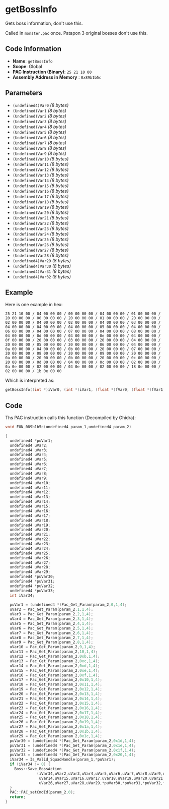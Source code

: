 # getBossInfo

Gets boss information, don't use this.

Called in `monster.pac` once. Patapon 3 original bosses don't use this.

## Code Information

- **Name**: `getBossInfo`
- **Scope**: Global
- **PAC Instruction (Binary)**: `25 21 10 00`
- **Assembly Address in Memory** : `0x89b1b5c`

## Parameters

- `(undefined4)Var0` *(8 bytes)*
- `(Undefined)Var1` *(8 bytes)*
- `(Undefined)Var2` *(8 bytes)*
- `(Undefined)Var3` *(8 bytes)*
- `(Undefined)Var4` *(8 bytes)*
- `(Undefined)Var5` *(8 bytes)*
- `(Undefined)Var6` *(8 bytes)*
- `(Undefined)Var7` *(8 bytes)*
- `(Undefined)Var8` *(8 bytes)*
- `(Undefined)Var9` *(8 bytes)*
- `(Undefined)Var10` *(8 bytes)*
- `(Undefined)Var11` *(8 bytes)*
- `(Undefined)Var12` *(8 bytes)*
- `(Undefined)Var13` *(8 bytes)*
- `(Undefined)Var14` *(8 bytes)*
- `(Undefined)Var15` *(8 bytes)*
- `(Undefined)Var16` *(8 bytes)*
- `(Undefined)Var17` *(8 bytes)*
- `(Undefined)Var18` *(8 bytes)*
- `(Undefined)Var19` *(8 bytes)*
- `(Undefined)Var20` *(8 bytes)*
- `(Undefined)Var21` *(8 bytes)*
- `(Undefined)Var22` *(8 bytes)*
- `(Undefined)Var23` *(8 bytes)*
- `(Undefined)Var24` *(8 bytes)*
- `(Undefined)Var25` *(8 bytes)*
- `(Undefined)Var26` *(8 bytes)*
- `(Undefined)Var27` *(8 bytes)*
- `(Undefined)Var28` *(8 bytes)*
- `(undefined4)Var29` *(8 bytes)*
- `(undefined4)Var30` *(8 bytes)*
- `(undefined4)Var31` *(8 bytes)*
- `(undefined4)Var32` *(8 bytes)*

## Example

Here is one example in hex:

```25 21 10 00 / 04 00 00 00 / 00 00 00 00 / 04 00 00 00 / 01 00 00 00 / 20 00 00 00 / 00 00 00 00 / 20 00 00 00 / 01 00 00 00 / 20 00 00 00 / 02 00 00 00 / 04 00 00 00 / 02 00 00 00 / 04 00 00 00 / 03 00 00 00 / 04 00 00 00 / 04 00 00 00 / 04 00 00 00 / 05 00 00 00 / 04 00 00 00 / 06 00 00 00 / 04 00 00 00 / 07 00 00 00 / 04 00 00 00 / 08 00 00 00 / 04 00 00 00 / 0d 00 00 00 / 04 00 00 00 / 0e 00 00 00 / 04 00 00 00 / 0f 00 00 00 / 20 00 00 00 / 03 00 00 00 / 20 00 00 00 / 04 00 00 00 / 20 00 00 00 / 05 00 00 00 / 20 00 00 00 / 06 00 00 00 / 04 00 00 00 / 0a 00 00 00 / 04 00 00 00 / 0b 00 00 00 / 20 00 00 00 / 07 00 00 00 / 20 00 00 00 / 08 00 00 00 / 20 00 00 00 / 09 00 00 00 / 20 00 00 00 / 0a 00 00 00 / 20 00 00 00 / 0b 00 00 00 / 20 00 00 00 / 0c 00 00 00 / 20 00 00 00 / 0d 00 00 00 / 04 00 00 00 / 0c 00 00 00 / 02 00 00 00 / 0a 0e 00 00 / 02 00 00 00 / 04 0e 00 00 / 02 00 00 00 / 18 0e 00 00 / 02 00 00 00 / 1b 0e 00 00```

Which is interpreted as:

```c
getBossInfo((int *)iVar0, (int *)iVar1, (float *)fVar0, (float *)fVar1, (float *)fVar2, (int *)iVar2, (int *)iVar3, (int *)iVar4, (int *)iVar5, (int *)iVar6, (int *)iVar7, (int *)iVar8, (int *)iVar13, (int *)iVar14, (int *)iVar15, (float *)fVar3, (float *)fVar4, (float *)fVar5, (float *)fVar6, (int *)iVar10, (int *)iVar11, (float *)fVar7, (float *)fVar8, (float *)fVar9, (float *)fVar10, (float *)fVar11, (float *)fVar12, (float *)fVar13, (int *)iVar12, (int)3594, (int)3588, (int)3608, (int)3611)
```

## Code

Ths PAC instruction calls this function (Decompiled by Ghidra):

```c
void FUN_089b1b5c(undefined4 param_1,undefined4 param_2)

{
  undefined4 *puVar1;
  undefined4 uVar2;
  undefined4 uVar3;
  undefined4 uVar4;
  undefined4 uVar5;
  undefined4 uVar6;
  undefined4 uVar7;
  undefined4 uVar8;
  undefined4 uVar9;
  undefined4 uVar10;
  undefined4 uVar11;
  undefined4 uVar12;
  undefined4 uVar13;
  undefined4 uVar14;
  undefined4 uVar15;
  undefined4 uVar16;
  undefined4 uVar17;
  undefined4 uVar18;
  undefined4 uVar19;
  undefined4 uVar20;
  undefined4 uVar21;
  undefined4 uVar22;
  undefined4 uVar23;
  undefined4 uVar24;
  undefined4 uVar25;
  undefined4 uVar26;
  undefined4 uVar27;
  undefined4 uVar28;
  undefined4 uVar29;
  undefined4 *puVar30;
  undefined4 *puVar31;
  undefined4 *puVar32;
  undefined4 *puVar33;
  int iVar34;
  
  puVar1 = (undefined4 *)Pac_Get_Param(param_2,0,1,4);
  uVar2 = Pac_Get_Param(param_2,1,1,4);
  uVar3 = Pac_Get_Param(param_2,2,1,4);
  uVar4 = Pac_Get_Param(param_2,3,1,4);
  uVar5 = Pac_Get_Param(param_2,4,1,4);
  uVar6 = Pac_Get_Param(param_2,5,1,4);
  uVar7 = Pac_Get_Param(param_2,6,1,4);
  uVar8 = Pac_Get_Param(param_2,7,1,4);
  uVar9 = Pac_Get_Param(param_2,8,1,4);
  uVar10 = Pac_Get_Param(param_2,9,1,4);
  uVar11 = Pac_Get_Param(param_2,10,1,4);
  uVar12 = Pac_Get_Param(param_2,0xb,1,4);
  uVar13 = Pac_Get_Param(param_2,0xc,1,4);
  uVar14 = Pac_Get_Param(param_2,0xd,1,4);
  uVar15 = Pac_Get_Param(param_2,0xe,1,4);
  uVar16 = Pac_Get_Param(param_2,0xf,1,4);
  uVar17 = Pac_Get_Param(param_2,0x10,1,4);
  uVar18 = Pac_Get_Param(param_2,0x11,1,4);
  uVar19 = Pac_Get_Param(param_2,0x12,1,4);
  uVar20 = Pac_Get_Param(param_2,0x13,1,4);
  uVar21 = Pac_Get_Param(param_2,0x14,1,4);
  uVar22 = Pac_Get_Param(param_2,0x15,1,4);
  uVar23 = Pac_Get_Param(param_2,0x16,1,4);
  uVar24 = Pac_Get_Param(param_2,0x17,1,4);
  uVar25 = Pac_Get_Param(param_2,0x18,1,4);
  uVar26 = Pac_Get_Param(param_2,0x19,1,4);
  uVar27 = Pac_Get_Param(param_2,0x1a,1,4);
  uVar28 = Pac_Get_Param(param_2,0x1b,1,4);
  uVar29 = Pac_Get_Param(param_2,0x1c,1,4);
  puVar30 = (undefined4 *)Pac_Get_Param(param_2,0x1d,1,4);
  puVar31 = (undefined4 *)Pac_Get_Param(param_2,0x1e,1,4);
  puVar32 = (undefined4 *)Pac_Get_Param(param_2,0x1f,1,4);
  puVar33 = (undefined4 *)Pac_Get_Param(param_2,0x20,1,4);
  iVar34 = Is_Valid_SquadHandle(param_1,*puVar1);
  if (iVar34 != 0) {
    Boss::Save_BossAction
              (iVar34,uVar2,uVar3,uVar4,uVar5,uVar6,uVar7,uVar8,uVar9,uVar10,uVar11,uVar12,uVar13,
               uVar14,uVar15,uVar16,uVar17,uVar18,uVar19,uVar20,uVar21,uVar22,uVar23,uVar24,uVar25,
               uVar26,uVar27,uVar28,uVar29,*puVar30,*puVar31,*puVar32,*puVar33);
  }
  PAC::PAC_setCmdId(param_2,0);
  return;
}
```


